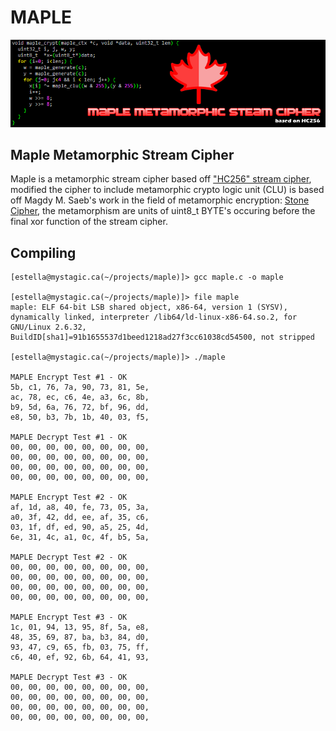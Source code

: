 # MAPLE
![MAPLE Cipher](/maple_cipher.png)

## Maple Metamorphic Stream Cipher



Maple is a metamorphic stream cipher based off ["HC256" stream cipher](https://en.wikipedia.org/wiki/HC-256), modified the cipher to include metamorphic crypto logic unit (CLU) is based off Magdy M. Saeb's work in the field of metamorphic encryption: [Stone Cipher](https://www.researchgate.net/publication/49588683_The_Stone_Cipher-192_SC-192_A_Metamorphic_Cipher), the metamorphism are units of uint8_t BYTE's occuring before the final xor function of the stream cipher. 

## Compiling
```
[estella@mystagic.ca(~/projects/maple)]> gcc maple.c -o maple

[estella@mystagic.ca(~/projects/maple)]> file maple
maple: ELF 64-bit LSB shared object, x86-64, version 1 (SYSV), dynamically linked, interpreter /lib64/ld-linux-x86-64.so.2, for GNU/Linux 2.6.32, BuildID[sha1]=91b1655537d1beed1218ad27f3cc61038cd54500, not stripped

[estella@mystagic.ca(~/projects/maple)]> ./maple 

MAPLE Encrypt Test #1 - OK
5b, c1, 76, 7a, 90, 73, 81, 5e, 
ac, 78, ec, c6, 4e, a3, 6c, 8b, 
b9, 5d, 6a, 76, 72, bf, 96, dd, 
e8, 50, b3, 7b, 1b, 40, 03, f5, 

MAPLE Decrypt Test #1 - OK
00, 00, 00, 00, 00, 00, 00, 00, 
00, 00, 00, 00, 00, 00, 00, 00, 
00, 00, 00, 00, 00, 00, 00, 00, 
00, 00, 00, 00, 00, 00, 00, 00, 

MAPLE Encrypt Test #2 - OK
af, 1d, a8, 40, fe, 73, 05, 3a, 
a0, 3f, 42, dd, ee, af, 35, c6, 
03, 1f, df, ed, 90, a5, 25, 4d, 
6e, 31, 4c, a1, 0c, 4f, b5, 5a, 

MAPLE Decrypt Test #2 - OK
00, 00, 00, 00, 00, 00, 00, 00, 
00, 00, 00, 00, 00, 00, 00, 00, 
00, 00, 00, 00, 00, 00, 00, 00, 
00, 00, 00, 00, 00, 00, 00, 00, 

MAPLE Encrypt Test #3 - OK
1c, 01, 94, 13, 95, 8f, 5a, e8, 
48, 35, 69, 87, ba, b3, 84, d0, 
93, 47, c9, 65, fb, 03, 75, ff, 
c6, 40, ef, 92, 6b, 64, 41, 93, 

MAPLE Decrypt Test #3 - OK
00, 00, 00, 00, 00, 00, 00, 00, 
00, 00, 00, 00, 00, 00, 00, 00, 
00, 00, 00, 00, 00, 00, 00, 00, 
00, 00, 00, 00, 00, 00, 00, 00, 
```
